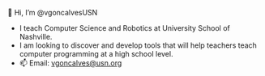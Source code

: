 👋 Hi, I’m @vgoncalvesUSN

- I teach Computer Science and Robotics at University School of Nashville.
- I am looking to discover and develop tools that will help teachers teach computer programming at a high school level.
- 📫 Email: vgoncalves@usn.org

<!---
vgoncalvesUSN/vgoncalvesUSN is a ✨ special ✨ repository because its `README.md` (this file) appears on your GitHub profile.
You can click the Preview link to take a look at your changes.
--->
